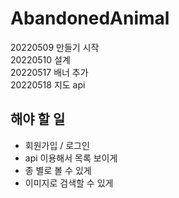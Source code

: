 # AbandonedAnimal

20220509 만들기 시작 <br>
20220510 설계  <br>
20220517 배너 추가 <br>
20220518 지도 api <br>

## 해야 할 일
- 회원가입 / 로그인 <br>
- api 이용해서 목록 보이게 <br>
- 종 별로 볼 수 있게 <br>
- 이미지로 검색할 수 있게 <br>
